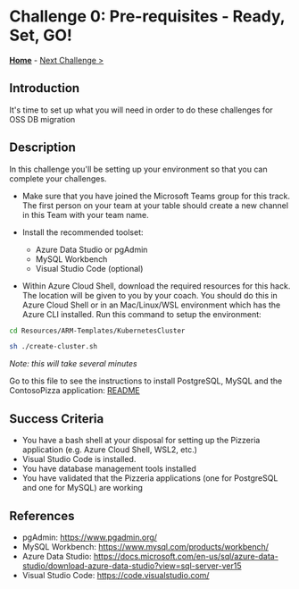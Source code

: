 # Challenge 0: Pre-requisites - Ready, Set, GO!

**[Home](../README.md)** - [Next Challenge >](./01-assessment.md)

## Introduction

It's time to set up what you will need in order to do these challenges for OSS DB migration

## Description

In this challenge you'll be setting up your environment so that you can complete your challenges.

- Make sure that you have joined the Microsoft Teams group for this track. The first person on your team at your table should create a new channel in this Team with your team name.

- Install the recommended toolset:
    - Azure Data Studio or pgAdmin
    - MySQL Workbench
    - Visual Studio Code (optional)

- Within Azure Cloud Shell, download the required resources for this hack. The location will be given to you by your coach. You should do this in Azure Cloud Shell or in an Mac/Linux/WSL environment which has the Azure CLI installed. Run this command to setup the environment:

```bash
cd Resources/ARM-Templates/KubernetesCluster

sh ./create-cluster.sh

```

*Note: this will take several minutes*

Go to this file to see the instructions to install PostgreSQL, MySQL and the ContosoPizza application: [README](Resources/HelmCharts/README.md)


## Success Criteria

* You have a bash shell at your disposal for setting up the Pizzeria application (e.g. Azure Cloud Shell, WSL2, etc.)
* Visual Studio Code is installed.
* You have database management tools installed
* You have validated that the Pizzeria applications (one for PostgreSQL and one for MySQL) are working

## References

* pgAdmin: https://www.pgadmin.org/
* MySQL Workbench: https://www.mysql.com/products/workbench/
* Azure Data Studio: https://docs.microsoft.com/en-us/sql/azure-data-studio/download-azure-data-studio?view=sql-server-ver15
* Visual Studio Code: https://code.visualstudio.com/

